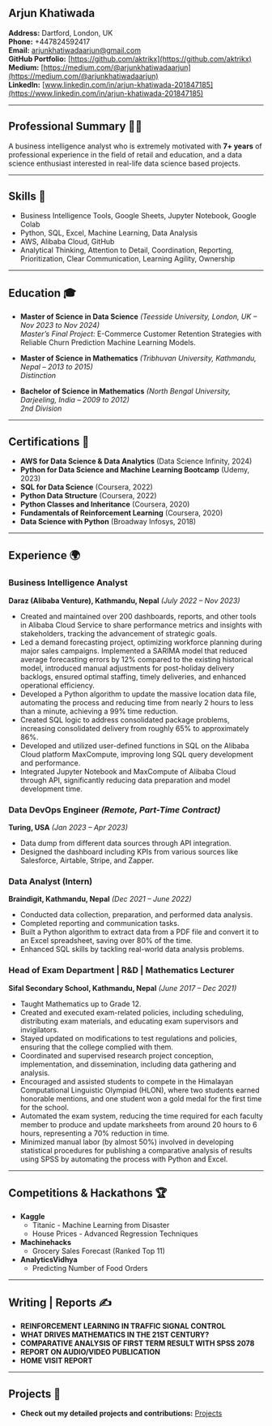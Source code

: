 
## Arjun Khatiwada

**Address:** Dartford, London, UK  
**Phone:** +447824592417  
**Email:** [arjunkhatiwadaarjun@gmail.com](mailto:arjunkhatiwadaarjun@gmail.com)  
**GitHub Portfolio:** [https://github.com/aktrikx](https://github.com/aktrikx)  
**Medium:** [https://medium.com/@arjunkhatiwadaarjun](https://medium.com/@arjunkhatiwadaarjun)  
**LinkedIn:** [www.linkedin.com/in/arjun-khatiwada-201847185](https://www.linkedin.com/in/arjun-khatiwada-201847185)

---

## Professional Summary 🧑‍💻

A business intelligence analyst who is extremely motivated with **7+ years** of professional experience in the field of retail and education, and a data science enthusiast interested in real-life data science based projects.

---

## Skills 🔧

- Business Intelligence Tools, Google Sheets, Jupyter Notebook, Google Colab
- Python, SQL, Excel, Machine Learning, Data Analysis
- AWS, Alibaba Cloud, GitHub
- Analytical Thinking, Attention to Detail, Coordination, Reporting, Prioritization, Clear Communication, Learning Agility, Ownership

---

## Education 🎓

- **Master of Science in Data Science** *(Teesside University, London, UK – Nov 2023 to Nov 2024)*  
  *Master’s Final Project:* E-Commerce Customer Retention Strategies with Reliable Churn Prediction Machine Learning Models.
  
- **Master of Science in Mathematics** *(Tribhuvan University, Kathmandu, Nepal – 2013 to 2015)*  
  *Distinction*

- **Bachelor of Science in Mathematics** *(North Bengal University, Darjeeling, India – 2009 to 2012)*  
  *2nd Division*

---

## Certifications 🏅

- **AWS for Data Science & Data Analytics** (Data Science Infinity, 2024)
- **Python for Data Science and Machine Learning Bootcamp** (Udemy, 2023)
- **SQL for Data Science** (Coursera, 2022)
- **Python Data Structure** (Coursera, 2022)
- **Python Classes and Inheritance** (Coursera, 2020)
- **Fundamentals of Reinforcement Learning** (Coursera, 2020)
- **Data Science with Python** (Broadway Infosys, 2018)

---

## Experience 🌍

### Business Intelligence Analyst  
**Daraz (Alibaba Venture), Kathmandu, Nepal** _(July 2022 – Nov 2023)_  
- Created and maintained over 200 dashboards, reports, and other tools in Alibaba Cloud Service to share performance metrics and insights with stakeholders, tracking the advancement of strategic goals.
- Led a demand forecasting project, optimizing workforce planning during major sales campaigns. Implemented a SARIMA model that reduced average forecasting errors by 12% compared to the existing historical model, introduced manual adjustments for post-holiday delivery backlogs, ensured optimal staffing, timely deliveries, and enhanced operational efficiency.
- Developed a Python algorithm to update the massive location data file, automating the process and reducing time from nearly 2 hours to less than a minute, achieving a 99% time reduction.
- Created SQL logic to address consolidated package problems, increasing consolidated delivery from roughly 65% to approximately 86%.
- Developed and utilized user-defined functions in SQL on the Alibaba Cloud platform MaxCompute, improving long SQL query development and performance.
- Integrated Jupyter Notebook and MaxCompute of Alibaba Cloud through API, significantly reducing data preparation and model development time.


### Data DevOps Engineer _(Remote, Part-Time Contract)_  
**Turing, USA** _(Jan 2023 – Apr 2023)_  
- Data dump from different data sources through API integration.
- Designed the dashboard including KPIs from various sources like Salesforce, Airtable, Stripe, and Zapper.

### Data Analyst (Intern)  
**Braindigit, Kathmandu, Nepal** _(Dec 2021 – June 2022)_  
- Conducted data collection, preparation, and performed data analysis.
- Completed reporting and communication tasks.
- Built a Python algorithm to extract data from a PDF file and convert it to an Excel spreadsheet, saving over 80% of the time.
- Enhanced SQL skills by tackling real-world data analysis problems.


### Head of Exam Department | R&D | Mathematics Lecturer  
**Sifal Secondary School, Kathmandu, Nepal** _(June 2017 – Dec 2021)_  
- Taught Mathematics up to Grade 12.
- Created and executed exam-related policies, including scheduling, distributing exam materials, and educating exam supervisors and invigilators.
- Stayed updated on modifications to test regulations and policies, ensuring that the college complied with them.
- Coordinated and supervised research project conception, implementation, and dissemination, including data gathering and analysis.
- Encouraged and assisted students to compete in the Himalayan Computational Linguistic Olympiad (HLON), where two students earned honorable mentions, and one student won a gold medal for the first time for the school.
- Automated the exam system, reducing the time required for each faculty member to produce and update marksheets from around 20 hours to 6 hours, representing a 70% reduction in time.
- Minimized manual labor (by almost 50%) involved in developing statistical procedures for publishing a comparative analysis of results using SPSS by automating the process with Python and Excel.

---

## Competitions & Hackathons 🏆

- **Kaggle**
  - Titanic - Machine Learning from Disaster
  - House Prices - Advanced Regression Techniques
- **Machinehacks**
  - Grocery Sales Forecast (Ranked Top 11)
- **AnalyticsVidhya**
  - Predicting Number of Food Orders

---

## Writing | Reports ✍️

- **REINFORCEMENT LEARNING IN TRAFFIC SIGNAL CONTROL**
- **WHAT DRIVES MATHEMATICS IN THE 21ST CENTURY?**
- **COMPARATIVE ANALYSIS OF FIRST TERM RESULT WITH SPSS 2078**
- **REPORT ON AUDIO/VIDEO PUBLICATION**
- **HOME VISIT REPORT**

---

## Projects 🚀

- **Check out my detailed projects and contributions:** [Projects](Projects.md)
